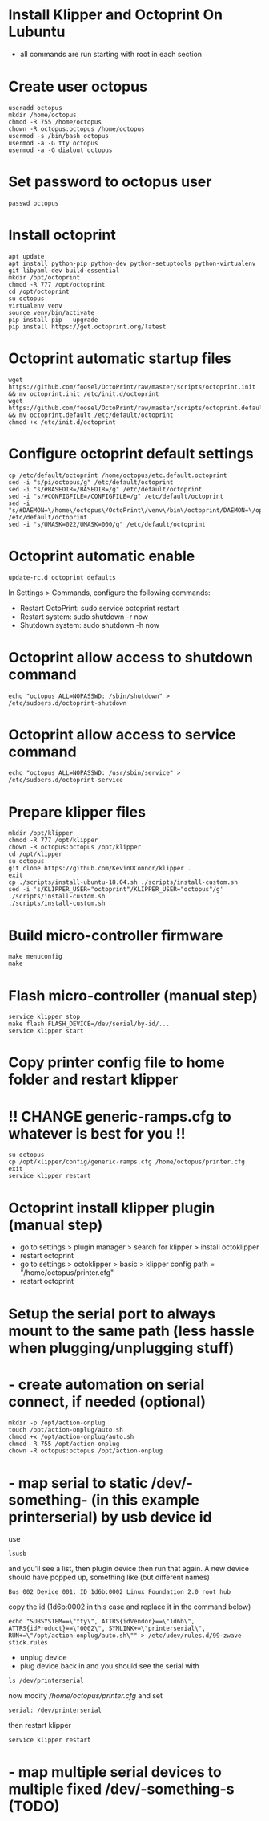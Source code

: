 # Install Klipper and Octoprint On Lubuntu

- all commands are run starting with root in each section

# Create user octopus
```
useradd octopus
mkdir /home/octopus
chmod -R 755 /home/octopus
chown -R octopus:octopus /home/octopus
usermod -s /bin/bash octopus
usermod -a -G tty octopus
usermod -a -G dialout octopus
```

# Set password to octopus user
```
passwd octopus
```

# Install octoprint
```
apt update
apt install python-pip python-dev python-setuptools python-virtualenv git libyaml-dev build-essential
mkdir /opt/octoprint
chmod -R 777 /opt/octoprint
cd /opt/octoprint
su octopus
virtualenv venv
source venv/bin/activate
pip install pip --upgrade
pip install https://get.octoprint.org/latest
```

# Octoprint automatic startup files
```
wget https://github.com/foosel/OctoPrint/raw/master/scripts/octoprint.init && mv octoprint.init /etc/init.d/octoprint
wget https://github.com/foosel/OctoPrint/raw/master/scripts/octoprint.default && mv octoprint.default /etc/default/octoprint
chmod +x /etc/init.d/octoprint
```

# Configure octoprint default settings
```
cp /etc/default/octoprint /home/octopus/etc.default.octoprint
sed -i "s/pi/octopus/g" /etc/default/octoprint
sed -i "s/#BASEDIR=/BASEDIR=/g" /etc/default/octoprint
sed -i "s/#CONFIGFILE=/CONFIGFILE=/g" /etc/default/octoprint
sed -i "s/#DAEMON=\/home\/octopus\/OctoPrint\/venv\/bin\/octoprint/DAEMON=\/opt\/octoprint\/venv\/bin\/octoprint/g" /etc/default/octoprint
sed -i "s/UMASK=022/UMASK=000/g" /etc/default/octoprint
```

# Octoprint automatic enable
```
update-rc.d octoprint defaults
```

In Settings > Commands, configure the following commands:
- Restart OctoPrint: sudo service octoprint restart
- Restart system: sudo shutdown -r now
- Shutdown system: sudo shutdown -h now

# Octoprint allow access to shutdown command
```
echo "octopus ALL=NOPASSWD: /sbin/shutdown" > /etc/sudoers.d/octoprint-shutdown
```

# Octoprint allow access to service command
```
echo "octopus ALL=NOPASSWD: /usr/sbin/service" > /etc/sudoers.d/octoprint-service
```

# Prepare klipper files
```
mkdir /opt/klipper
chmod -R 777 /opt/klipper
chown -R octopus:octopus /opt/klipper
cd /opt/klipper
su octopus
git clone https://github.com/KevinOConnor/klipper .
exit
cp ./scripts/install-ubuntu-18.04.sh ./scripts/install-custom.sh
sed -i 's/KLIPPER_USER="octoprint"/KLIPPER_USER="octopus"/g' ./scripts/install-custom.sh
./scripts/install-custom.sh
```

# Build micro-controller firmware
```
make menuconfig 
make
```

# Flash micro-controller (manual step)
```
service klipper stop
make flash FLASH_DEVICE=/dev/serial/by-id/...
service klipper start
```

# Copy printer config file to home folder and restart klipper
# !! CHANGE generic-ramps.cfg to whatever is best for you !!
```
su octopus
cp /opt/klipper/config/generic-ramps.cfg /home/octopus/printer.cfg
exit
service klipper restart
```

# Octoprint install klipper plugin (manual step)
- go to settings > plugin manager > search for klipper > install octoklipper
- restart octoprint
- go to settings > octoklipper > basic > klipper config path = "/home/octopus/printer.cfg"
- restart octoprint

# Setup the serial port to always mount to the same path (less hassle when plugging/unplugging stuff)

# - create automation on serial connect, if needed (optional)
```
mkdir -p /opt/action-onplug
touch /opt/action-onplug/auto.sh
chmod +x /opt/action-onplug/auto.sh
chmod -R 755 /opt/action-onplug
chown -R octopus:octopus /opt/action-onplug
```

# - map serial to static /dev/-something- (in this example printerserial) by usb device id
use
```
lsusb
```
and you'll see a list, then plugin device then run that again. A new device should have popped up, something like (but different names)
```
Bus 002 Device 001: ID 1d6b:0002 Linux Foundation 2.0 root hub
```
copy the id (1d6b:0002 in this case and replace it in the command below)
```
echo "SUBSYSTEM==\"tty\", ATTRS{idVendor}==\"1d6b\", ATTRS{idProduct}==\"0002\", SYMLINK+=\"printerserial\", RUN+=\"/opt/action-onplug/auto.sh\"" > /etc/udev/rules.d/99-zwave-stick.rules
```
- unplug device
- plug device back in and you should see the serial with
```
ls /dev/printerserial
```
now modify */home/octopus/printer.cfg* and set 
```
serial: /dev/printerserial
```
then restart klipper
```
service klipper restart
```

# - map multiple serial devices to multiple fixed /dev/-something-s (TODO)


